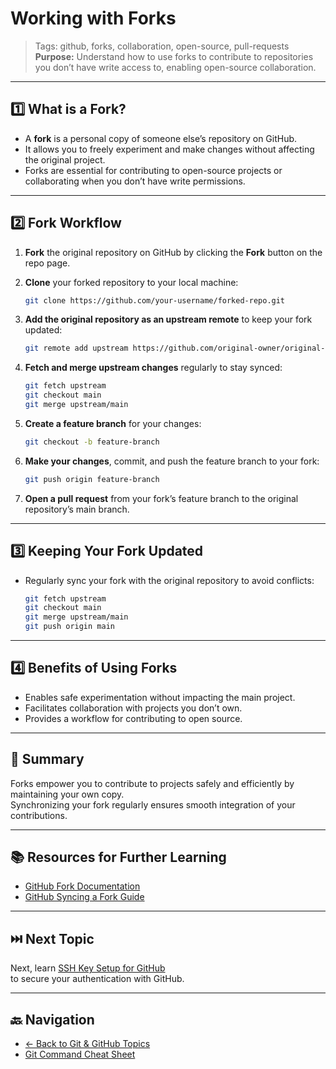 # Working with Forks

> Tags: github, forks, collaboration, open-source, pull-requests  
> **Purpose:** Understand how to use forks to contribute to repositories you don’t have write access to, enabling open-source collaboration.

---

## 1️⃣ What is a Fork?

- A **fork** is a personal copy of someone else’s repository on GitHub.  
- It allows you to freely experiment and make changes without affecting the original project.  
- Forks are essential for contributing to open-source projects or collaborating when you don’t have write permissions.

---

## 2️⃣ Fork Workflow

1. **Fork** the original repository on GitHub by clicking the **Fork** button on the repo page.  
2. **Clone** your forked repository to your local machine:  

   ```bash
   git clone https://github.com/your-username/forked-repo.git
   ```  

3. **Add the original repository as an upstream remote** to keep your fork updated:  

   ```bash
   git remote add upstream https://github.com/original-owner/original-repo.git
   ```  

4. **Fetch and merge upstream changes** regularly to stay synced:  

   ```bash
   git fetch upstream
   git checkout main
   git merge upstream/main
   ```  

5. **Create a feature branch** for your changes:  

   ```bash
   git checkout -b feature-branch
   ```  

6. **Make your changes**, commit, and push the feature branch to your fork:  

   ```bash
   git push origin feature-branch
   ```  

7. **Open a pull request** from your fork’s feature branch to the original repository’s main branch.

---

## 3️⃣ Keeping Your Fork Updated

- Regularly sync your fork with the original repository to avoid conflicts:  

  ```bash
  git fetch upstream
  git checkout main
  git merge upstream/main
  git push origin main
  ```

---

## 4️⃣ Benefits of Using Forks

- Enables safe experimentation without impacting the main project.  
- Facilitates collaboration with projects you don’t own.  
- Provides a workflow for contributing to open source.

---

## 🧾 Summary

Forks empower you to contribute to projects safely and efficiently by maintaining your own copy.  
Synchronizing your fork regularly ensures smooth integration of your contributions.

---

## 📚 Resources for Further Learning

- [GitHub Fork Documentation](https://docs.github.com/en/get-started/quickstart/fork-a-repo)  
- [GitHub Syncing a Fork Guide](https://docs.github.com/en/github/collaborating-with-issues-and-pull-requests/syncing-a-fork)  

---

## ⏭️ Next Topic

Next, learn [SSH Key Setup for GitHub](19-ssh-key-setup.md)  
to secure your authentication with GitHub.

---

## 🔙 Navigation

- [← Back to Git & GitHub Topics](README.md)  
- [Git Command Cheat Sheet](cheat-sheet.md)
